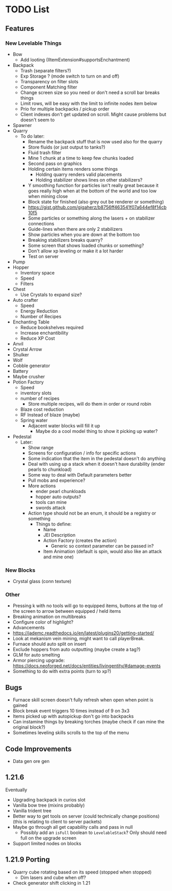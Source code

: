 # TODO List
## Features
### New Levelable Things
- Bow
  - Add looting (IItemExtension#supportsEnchantment)
- Backpack
  - Trash (separate filters?)
  - Exp Storage ? (mode switch to turn on and off)
  - Transparency on filter slots
  - Component Matching filter
  - Change screen size so you need or don't need a scroll bar breaks things
  - Limit rows, will be easy with the limit to infinite nodes item below
  - Prio for multiple backpacks / pickup order
  - Client indexes don't get updated on scroll. Might cause problems but doesn't seem to
- Spawner
- Quarry
  - To do later:
    - Rename the backpack stuff that is now used also for the quarry
    - Store fluids (or just output to tanks?)
    - Fluid trash filter
    - Mine 1 chunk at a time to keep few chunks loaded
    - Second pass on graphics
    - Holding certain items renders some things
      - Holding quarry renders valid placements
      - Holding stabilizer shows lines on other stabilizers?
    - Y smoothing function for particles isn't really great because it goes really high when at the bottom of the world and too low when mining close
    - Block state for finished (also grey out be renderer or something)
    - https://gist.github.com/gigaherz/b8756ff463541f07a644ef8f14cb10f5
    - Some particles or something along the lasers + on stabilizer connections
    - Guide-lines when there are only 2 stabilizers
    - Show particles when you are down at the bottom too
    - Breaking stabilizers breaks quarry?
    - Some screen that shows loaded chunks or something?
    - Don't allow xp leveling or make it a lot harder
    - Test on server
- Pump
- Hopper
  - Inventory space
  - Speed
  - Filters
- Chest
  - Use Crystals to expand size?
- Auto crafter
  - Speed
  - Energy Reduction
  - Number of Recipes
- Enchanting Table
  - Reduce bookshelves required
  - Increase enchantibility
  - Reduce XP Cost
- Anvil
- Crystal Arrow
- Shulker
- Wolf
- Cobble generator
- Battery
- Maybe crusher
- Potion Factory
  - Speed
  - inventory slots
  - number of recipes
    - Store multiple recipes, will do them in order or round robin
  - Blaze cost reduction
  - RF Instead of blaze (maybe)
  - Spring water
    - Adjacent water blocks will fill it up
      - Maybe do a cool model thing to show it picking up water?
- Pedestal
  - Later:
    - Show range
    - Screens for configuration / info for specific actions
    - Some indication that the item in the pedestal doesn't do anything
    - Deal with using up a stack when it doesn't have durability (ender pearls to chunkload)
    - Some way to deal with Default parameters better
    - Pull mobs and experience?
    - More actions
      - ender pearl chunkloads
      - hopper auto outputs?
      - tools can mine
      - swords attack
    - Action type should not be an enum, it should be a registry or something
      - Things to define:
        - Name
        - JEI Description
        - Action Factory (creates the action)
          - Generic so context parameter can be passed in?
        - Item Animation (default is spin, would also like an attack and mine one)

### New Blocks
- Crystal glass (conn texture)

### Other
- Pressing k with no tools will go to equipped items, buttons at the top of the screen to arrow between equipped / held items
- Breaking animation on multibreaks
- Configure color of highlight?
- Advancements
- https://jademc.readthedocs.io/en/latest/plugins20/getting-started/
- Look at mekanism vein mining, might want to call playerBreak.
- Furnace should auto split on insert
- Exclude hoppers from auto outputting (maybe create a tag?)
- GLM for auto smelting
- Armor piercing upgrade: https://docs.neoforged.net/docs/entities/livingentity/#damage-events
- Something to do with extra points (turn to xp?)

## Bugs
- Furnace skill screen doesn't fully refresh when open when point is gained
- Block break event triggers 10 times instead of 9 on 3x3
- Items picked up with autopickup don't go into backpacks
- Can instamine things by breaking torches (maybe check if can mine the original block?)
- Sometimes leveling skills scrolls to the top of the menu

## Code Improvements
- Data gen ore gen

## 1.21.6
Eventually
- Upgrading backpack in curios slot
- Vanilla bow tree (mixins probably)
- Vanilla trident tree
- Better way to get tools on server (could technically change positions) (this is relating to client to server packets)
- Maybe go through all get capability calls and pass in null
  - Possibly add an `isFull` boolean to `LevelableStack`? Only should need full on the upgrade screen
- Support limited nodes on blocks

## 1.21.9 Porting
- Quarry cube rotating based on its speed (stopped when stopped)
  - Dim lasers and cube when off?
- Check generator shift clicking in 1.21